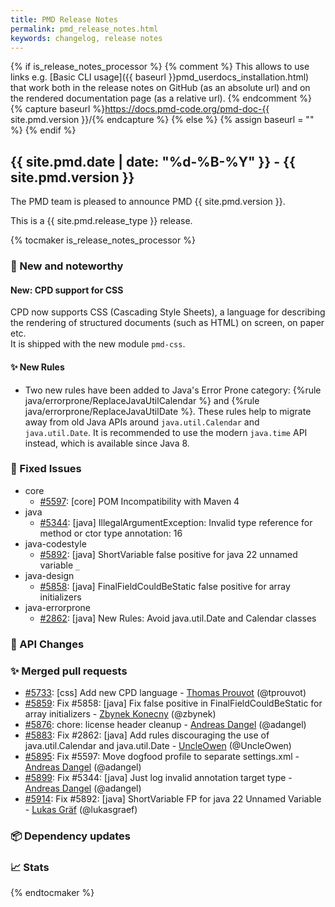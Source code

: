 ```yaml
---
title: PMD Release Notes
permalink: pmd_release_notes.html
keywords: changelog, release notes
---
```


{% if is_release_notes_processor %}
{% comment %}
This allows to use links e.g. [Basic CLI usage]({{ baseurl }}pmd_userdocs_installation.html) that work both
in the release notes on GitHub (as an absolute url) and on the rendered documentation page (as a relative url).
{% endcomment %}
{% capture baseurl %}https://docs.pmd-code.org/pmd-doc-{{ site.pmd.version }}/{% endcapture %}
{% else %}
{% assign baseurl = "" %}
{% endif %}

## {{ site.pmd.date | date: "%d-%B-%Y" }} - {{ site.pmd.version }}

The PMD team is pleased to announce PMD {{ site.pmd.version }}.

This is a {{ site.pmd.release_type }} release.

{% tocmaker is_release_notes_processor %}

### 🚀 New and noteworthy

#### New: CPD support for CSS
CPD now supports CSS (Cascading Style Sheets), a language for describing the rendering of structured
documents (such as HTML) on screen, on paper etc.  
It is shipped with the new module `pmd-css`.

#### ✨ New Rules

* Two new rules have been added to Java's Error Prone category: {%rule java/errorprone/ReplaceJavaUtilCalendar %}
  and {%rule java/errorprone/ReplaceJavaUtilDate %}. These rules help to migrate away from old Java APIs around
  `java.util.Calendar` and `java.util.Date`. It is recommended to use the modern `java.time` API instead, which
  is available since Java 8.

### 🐛 Fixed Issues
* core
  * [#5597](https://github.com/pmd/pmd/issues/5597): \[core] POM Incompatibility with Maven 4
* java
  * [#5344](https://github.com/pmd/pmd/issues/5344): \[java] IllegalArgumentException: Invalid type reference for method or ctor type annotation: 16
* java-codestyle
  * [#5892](https://github.com/pmd/pmd/issues/5892): \[java] ShortVariable false positive for java 22 unnamed variable `_`
* java-design
  * [#5858](https://github.com/pmd/pmd/issues/5858): \[java] FinalFieldCouldBeStatic false positive for array initializers
* java-errorprone
  * [#2862](https://github.com/pmd/pmd/issues/2862): \[java] New Rules: Avoid java.util.Date and Calendar classes

### 🚨 API Changes

### ✨ Merged pull requests
<!-- content will be automatically generated, see /do-release.sh -->
* [#5733](https://github.com/pmd/pmd/pull/5733): \[css] Add new CPD language - [Thomas Prouvot](https://github.com/tprouvot) (@tprouvot)
* [#5859](https://github.com/pmd/pmd/pull/5859): Fix #5858: \[java] Fix false positive in FinalFieldCouldBeStatic for array initializers - [Zbynek Konecny](https://github.com/zbynek) (@zbynek)
* [#5876](https://github.com/pmd/pmd/pull/5876): chore: license header cleanup - [Andreas Dangel](https://github.com/adangel) (@adangel)
* [#5883](https://github.com/pmd/pmd/pull/5883): Fix #2862: \[java] Add rules discouraging the use of java.util.Calendar and java.util.Date - [UncleOwen](https://github.com/UncleOwen) (@UncleOwen)
* [#5895](https://github.com/pmd/pmd/pull/5895): Fix #5597: Move dogfood profile to separate settings.xml - [Andreas Dangel](https://github.com/adangel) (@adangel)
* [#5899](https://github.com/pmd/pmd/pull/5899): Fix #5344: \[java] Just log invalid annotation target type - [Andreas Dangel](https://github.com/adangel) (@adangel)
* [#5914](https://github.com/pmd/pmd/pull/5914): Fix #5892: \[java] ShortVariable FP for java 22 Unnamed Variable - [Lukas Gräf](https://github.com/lukasgraef) (@lukasgraef)

### 📦 Dependency updates
<!-- content will be automatically generated, see /do-release.sh -->

### 📈 Stats
<!-- content will be automatically generated, see /do-release.sh -->

{% endtocmaker %}


